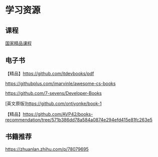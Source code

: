 # 学习资源



## 课程

[国家精品课程](http://www.chinaooc.cn/front/index.htm)



## 电子书

【精品】https://github.com/itdevbooks/pdf

https://githubplus.com/imarvinle/awesome-cs-books

https://github.com/7-sevens/Developer-Books

[英文原版]https://github.com/ontiyonke/book-1

【精品】https://github.com/AVP42/books-recommendation/tree/571b386dd78a584a0874e294efd415e81fc263e5





## 书籍推荐

https://zhuanlan.zhihu.com/p/78079695